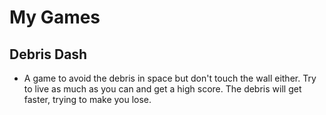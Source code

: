 # My Games


## Debris Dash
  - A game to avoid the debris in space but don't touch the wall either. Try to live as much as you can and get a high score. The debris will get faster, trying to make you lose.
